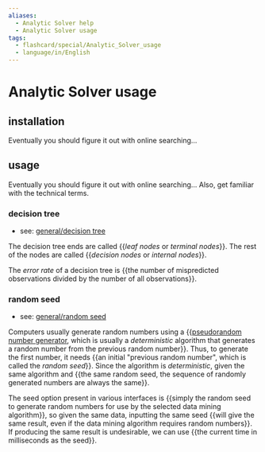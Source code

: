 ```yaml
---
aliases:
  - Analytic Solver help
  - Analytic Solver usage
tags:
  - flashcard/special/Analytic_Solver_usage
  - language/in/English
---
```


# Analytic Solver usage

## installation

Eventually you should figure it out with online searching...

## usage

Eventually you should figure it out with online searching... Also, get familiar with the technical terms.

### decision tree

- see: [general/decision tree](../general/decision%20tree.md)

The decision tree ends are called {{_leaf nodes_ or _terminal nodes_}}. The rest of the nodes are called {{_decision nodes_ or _internal nodes_}}. <!--SR:!2024-06-09,41,290!2024-06-10,44,290-->

The _error rate_ of a decision tree is {{the number of mispredicted observations divided by the number of all observations}}. <!--SR:!2024-07-17,67,270-->

### random seed

- see: [general/random seed](../general/random%20seed.md)

Computers usually generate random numbers using a {{[pseudorandom number generator](../general/pseudorandom%20number%20generator.md), which is usually a _deterministic_ algorithm that generates a random number from the previous random number}}. Thus, to generate the first number, it needs {{an initial "previous random number", which is called the _random seed_}}. Since the algorithm is _deterministic_, given the same algorithm and {{the same random seed, the sequence of randomly generated numbers are always the same}}. <!--SR:!2024-07-12,71,310!2024-06-09,43,290!2024-06-06,42,290-->

The seed option present in various interfaces is {{simply the random seed to generate random numbers for use by the selected data mining algorithm}}, so given the same data, inputting the same seed {{will give the same result, even if the data mining algorithm requires random numbers}}. If producing the same result is undesirable, we can use {{the current time in milliseconds as the seed}}. <!--SR:!2024-06-03,36,270!2024-06-06,40,290!2024-05-29,35,290-->
